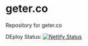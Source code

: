 # geter.co
Repository for geter.co  

DEploy Status:  [![Netlify Status](https://api.netlify.com/api/v1/badges/a146ee7f-755f-49ee-8e2f-e69400127286/deploy-status)](https://app.netlify.com/sites/tender-visvesvaraya-a723ff/deploys)
